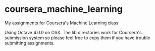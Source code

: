 # coursera_machine_learning

My assignments for Coursera's Machine Learning class

Using Octave 4.0.0 on OSX. The lib directories work for Coursera's submission system so please feel free to copy them if you have trouble submitting assignments.
